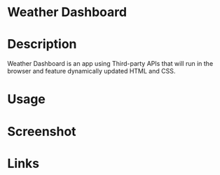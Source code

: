 # Weather Dashboard

# Description

Weather Dashboard is an app using Third-party APIs that will run in the browser and feature dynamically updated HTML and CSS.

# Usage

# Screenshot

# Links
